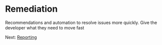 # Remediation

Recommendations and automation to resolve issues more quickly. Give the developer what they need to move fast

Next: [Reporting](06-reporting.md)